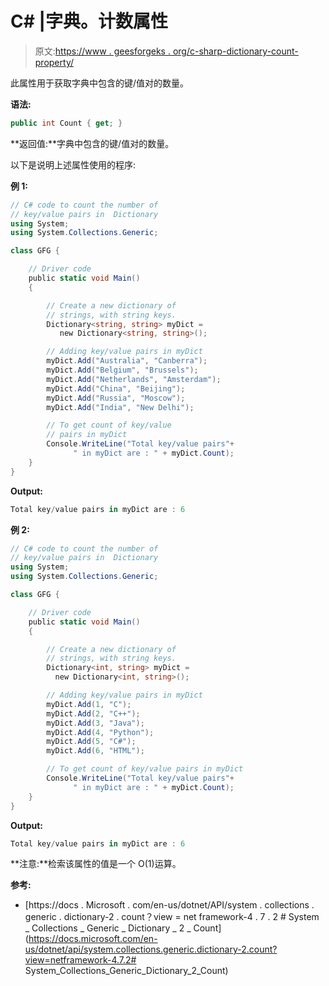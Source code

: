 # C# |字典。计数属性

> 原文:[https://www . geesforgeks . org/c-sharp-dictionary-count-property/](https://www.geeksforgeeks.org/c-sharp-dictionary-count-property/)

此属性用于获取字典中包含的键/值对的数量。

**语法:**

```cs
public int Count { get; }

```

**返回值:**字典中包含的键/值对的数量。

以下是说明上述属性使用的程序:

**例 1:**

```cs
// C# code to count the number of 
// key/value pairs in  Dictionary
using System;
using System.Collections.Generic;

class GFG {

    // Driver code
    public static void Main()
    {

        // Create a new dictionary of
        // strings, with string keys.
        Dictionary<string, string> myDict = 
           new Dictionary<string, string>();

        // Adding key/value pairs in myDict
        myDict.Add("Australia", "Canberra");
        myDict.Add("Belgium", "Brussels");
        myDict.Add("Netherlands", "Amsterdam");
        myDict.Add("China", "Beijing");
        myDict.Add("Russia", "Moscow");
        myDict.Add("India", "New Delhi");

        // To get count of key/value
        // pairs in myDict
        Console.WriteLine("Total key/value pairs"+
              " in myDict are : " + myDict.Count);
    }
}
```

**Output:**

```cs
Total key/value pairs in myDict are : 6

```

**例 2:**

```cs
// C# code to count the number of 
// key/value pairs in  Dictionary
using System;
using System.Collections.Generic;

class GFG {

    // Driver code
    public static void Main()
    {

        // Create a new dictionary of 
        // strings, with string keys.
        Dictionary<int, string> myDict = 
          new Dictionary<int, string>();

        // Adding key/value pairs in myDict
        myDict.Add(1, "C");
        myDict.Add(2, "C++");
        myDict.Add(3, "Java");
        myDict.Add(4, "Python");
        myDict.Add(5, "C#");
        myDict.Add(6, "HTML");

        // To get count of key/value pairs in myDict
        Console.WriteLine("Total key/value pairs"+
              " in myDict are : " + myDict.Count);
    }
}
```

**Output:**

```cs
Total key/value pairs in myDict are : 6

```

**注意:**检索该属性的值是一个 O(1)运算。

**参考:**

*   [https://docs . Microsoft . com/en-us/dotnet/API/system . collections . generic . dictionary-2 . count？view = net framework-4 . 7 . 2 # System _ Collections _ Generic _ Dictionary _ 2 _ Count](https://docs.microsoft.com/en-us/dotnet/api/system.collections.generic.dictionary-2.count?view=netframework-4.7.2# System_Collections_Generic_Dictionary_2_Count)